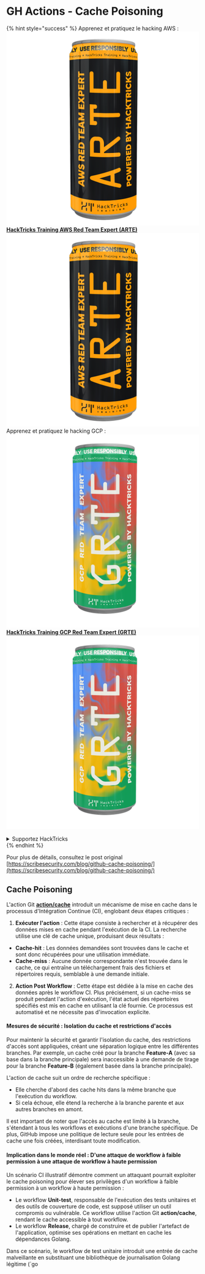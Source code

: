 # GH Actions - Cache Poisoning

{% hint style="success" %}
Apprenez et pratiquez le hacking AWS :<img src="../../../.gitbook/assets/image (1).png" alt="" data-size="line">[**HackTricks Training AWS Red Team Expert (ARTE)**](https://training.hacktricks.xyz/courses/arte)<img src="../../../.gitbook/assets/image (1).png" alt="" data-size="line">\
Apprenez et pratiquez le hacking GCP : <img src="../../../.gitbook/assets/image (2).png" alt="" data-size="line">[**HackTricks Training GCP Red Team Expert (GRTE)**<img src="../../../.gitbook/assets/image (2).png" alt="" data-size="line">](https://training.hacktricks.xyz/courses/grte)

<details>

<summary>Supportez HackTricks</summary>

* Consultez les [**plans d'abonnement**](https://github.com/sponsors/carlospolop) !
* **Rejoignez le** 💬 [**groupe Discord**](https://discord.gg/hRep4RUj7f) ou le [**groupe telegram**](https://t.me/peass) ou **suivez-nous sur** **Twitter** 🐦 [**@hacktricks\_live**](https://twitter.com/hacktricks\_live)**.**
* **Partagez des astuces de hacking en soumettant des PRs aux** [**HackTricks**](https://github.com/carlospolop/hacktricks) et [**HackTricks Cloud**](https://github.com/carlospolop/hacktricks-cloud) dépôts github.

</details>
{% endhint %}

Pour plus de détails, consultez le post original [https://scribesecurity.com/blog/github-cache-poisoning/](https://scribesecurity.com/blog/github-cache-poisoning/)

## Cache Poisoning

L'action Git [**action/cache**](https://github.com/actions/cache) introduit un mécanisme de mise en cache dans le processus d'Intégration Continue (CI), englobant deux étapes critiques :

1. **Exécuter l'action** : Cette étape consiste à rechercher et à récupérer des données mises en cache pendant l'exécution de la CI. La recherche utilise une clé de cache unique, produisant deux résultats :
* **Cache-hit** : Les données demandées sont trouvées dans le cache et sont donc récupérées pour une utilisation immédiate.
* **Cache-miss** : Aucune donnée correspondante n'est trouvée dans le cache, ce qui entraîne un téléchargement frais des fichiers et répertoires requis, semblable à une demande initiale.
2. **Action Post Workflow** : Cette étape est dédiée à la mise en cache des données après le workflow CI. Plus précisément, si un cache-miss se produit pendant l'action d'exécution, l'état actuel des répertoires spécifiés est mis en cache en utilisant la clé fournie. Ce processus est automatisé et ne nécessite pas d'invocation explicite.

#### Mesures de sécurité : Isolation du cache et restrictions d'accès

Pour maintenir la sécurité et garantir l'isolation du cache, des restrictions d'accès sont appliquées, créant une séparation logique entre les différentes branches. Par exemple, un cache créé pour la branche **Feature-A** (avec sa base dans la branche principale) sera inaccessible à une demande de tirage pour la branche **Feature-B** (également basée dans la branche principale).

L'action de cache suit un ordre de recherche spécifique :

* Elle cherche d'abord des cache hits dans la même branche que l'exécution du workflow.
* Si cela échoue, elle étend la recherche à la branche parente et aux autres branches en amont.

Il est important de noter que l'accès au cache est limité à la branche, s'étendant à tous les workflows et exécutions d'une branche spécifique. De plus, GitHub impose une politique de lecture seule pour les entrées de cache une fois créées, interdisant toute modification.

#### Implication dans le monde réel : D'une attaque de workflow à faible permission à une attaque de workflow à haute permission

Un scénario CI illustratif démontre comment un attaquant pourrait exploiter le cache poisoning pour élever ses privilèges d'un workflow à faible permission à un workflow à haute permission :

* Le workflow **Unit-test**, responsable de l'exécution des tests unitaires et des outils de couverture de code, est supposé utiliser un outil compromis ou vulnérable. Ce workflow utilise l'action Git **action/cache**, rendant le cache accessible à tout workflow.
* Le workflow **Release**, chargé de construire et de publier l'artefact de l'application, optimise ses opérations en mettant en cache les dépendances Golang.

Dans ce scénario, le workflow de test unitaire introduit une entrée de cache malveillante en substituant une bibliothèque de journalisation Golang légitime (\`go
